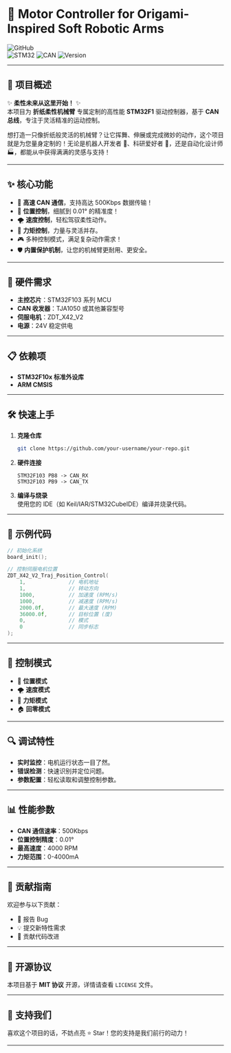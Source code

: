 # 🎨 Motor Controller for Origami-Inspired Soft Robotic Arms

![GitHub](https://img.shields.io/github/license/your-username/your-repo)  
![STM32](https://img.shields.io/badge/STM32-F1-blue) ![CAN](https://img.shields.io/badge/CAN-2.0B-green) ![Version](https://img.shields.io/badge/Version-1.0.0-orange)

---

## 🌟 项目概述

✨ **柔性未来从这里开始！** ✨  
本项目为 **折纸柔性机械臂** 专属定制的高性能 **STM32F1** 驱动控制器，基于 **CAN 总线**，专注于灵活精准的运动控制。

想打造一只像折纸般灵活的机械臂？让它挥舞、伸展或完成微妙的动作，这个项目就是为您量身定制的！无论是机器人开发者 🤖、科研爱好者 🧪，还是自动化设计师 🏭，都能从中获得满满的灵感与支持！

---

## ✨ 核心功能

- 🚀 **高速 CAN 通信**，支持高达 500Kbps 数据传输！  
- 🎯 **位置控制**，细腻到 0.01° 的精准度！  
- 🌪️ **速度控制**，轻松驾驭柔性动作。  
- 💪 **力矩控制**，力量与灵活并存。  
- 🎮 多种控制模式，满足复杂动作需求！  
- 🛡️ **内置保护机制**，让您的机械臂更耐用、更安全。  

---

## 🔧 硬件需求

- **主控芯片**：STM32F103 系列 MCU  
- **CAN 收发器**：TJA1050 或其他兼容型号  
- **伺服电机**：ZDT_X42_V2  
- **电源**：24V 稳定供电  

---

## 📋 依赖项

- **STM32F10x 标准外设库**  
- **ARM CMSIS**  

---

## 🛠️ 快速上手

1. **克隆仓库**  
   ```bash
   git clone https://github.com/your-username/your-repo.git
   ```

2. **硬件连接**  
   ```
   STM32F103 PB8 -> CAN_RX  
   STM32F103 PB9 -> CAN_TX  
   ```

3. **编译与烧录**  
   使用您的 IDE（如 Keil/IAR/STM32CubeIDE）编译并烧录代码。

---

## 📝 示例代码

```c
// 初始化系统
board_init();

// 控制伺服电机位置
ZDT_X42_V2_Traj_Position_Control(
    1,              // 电机地址
    1,              // 转动方向
    1000,           // 加速度 (RPM/s)
    1000,           // 减速度 (RPM/s)
    2000.0f,        // 最大速度 (RPM)
    36000.0f,       // 目标位置 (度)
    0,              // 模式
    0               // 同步标志
);
```

---

## 🌈 控制模式

- 🎯 **位置模式**  
- 🌪️ **速度模式**  
- 💪 **力矩模式**  
- 🏠 **回零模式**  

---

## 🔍 调试特性

- **实时监控**：电机运行状态一目了然。  
- **错误检测**：快速识别并定位问题。  
- **参数配置**：轻松读取和调整控制参数。  

---

## 📊 性能参数

- **CAN 通信速率**：500Kbps  
- **位置控制精度**：0.01°  
- **最高速度**：4000 RPM  
- **力矩范围**：0-4000mA  

---

## 🤝 贡献指南

欢迎参与以下贡献：  
- 🐛 报告 Bug  
- 💡 提交新特性需求  
- 🔧 贡献代码改进  

---

## 📜 开源协议

本项目基于 **MIT 协议** 开源，详情请查看 `LICENSE` 文件。

---

## 🎉 支持我们

喜欢这个项目的话，不妨点亮 ⭐ Star！您的支持是我们前行的动力！

---  
